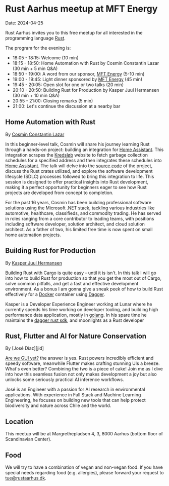 # Rust Aarhus meetup at MFT Energy

Date: 2024-04-25

Rust Aarhus invites you to this free meetup for all interested in the programming language [Rust].

The program for the evening is:

- 18:05 - 18:15: Welcome (10 min)
- 18:15 - 18:50: Home Automation with Rust by Cosmin Constantin Lazar (30 min + 5 min Q&A)
- 18:50 - 19:00: A word from our sponsor, [MFT Energy][mft] (5-10 min)
- 19:00 - 19:45: Light dinner sponsored by [MFT Energy][mft] (45 min)
- 19:45 - 20:05: Open slot for one or two talks (20 min)
- 20:10 - 20:50: Building Rust for Production by Kasper Juul Hermansen (30 min + 10 min Q&A)
- 20:55 - 21:00: Closing remarks (5 min)
- 21:00: Let's continue the discussion at a nearby bar


## Home Automation with Rust
By [Cosmin Constantin Lazar][ccl]

In this beginner-level talk, Cosmin will share his journey learning Rust through a hands-on project: building an integration for [Home Assistant](https://github.com/home-assistant). This integration scrapes the [Kredsløb](https://www.kredslob.dk/produkter-og-services/genbrug-og-affald/affaldsbeholdere/toemmekalender) website to fetch garbage collection schedules for a specified address and then integrates these schedules into [Home Assistant](https://github.com/home-assistant). The talk will delve into the [source code](https://github.com/CosminLazar/ha-mitaffald) of the project, discuss the Rust crates utilized, and explore the software development lifecycle (SDLC) processes followed to bring this integration to life. This session is designed to offer practical insights into Rust development, making it a perfect opportunity for beginners eager to see how Rust projects are developed from concept to completion.

For the past 16 years, Cosmin has been building professional software solutions using the Microsoft .NET stack, tackling various industries like automotive, healthcare, classifieds, and commodity trading. He has served in roles ranging from a core contributor to leading teams, with positions including software developer, solution architect, and cloud solution architect. As a father of two, his limited free time is now spent on small home automation projects.


## Building Rust for Production
By [Kasper Juul Hermansen][kjh]

Building Rust with Cargo is quite easy - until it is isn't. In this talk I will go into how to build
Rust for production so that you get the most out of Cargo, solve common pitfalls, and get a fast 
and effective development environment. As a bonus I am gonna give a sneak peek of how to build Rust
effectively for a [Docker] container using [Dagger].

Kasper is a Developer Experience Engineer working at Lunar where he currently spends his time working 
on developer tooling, and building high performance data application, mostly in [golang]. 
In his spare time he maintains the [dagger rust sdk], and moonlights as a Rust developer


## Rust, Flutter and AI for Nature Conservation
By [José Díaz][jid]

[Are we GUI yet?](https://areweguiyet.com/) the answer is yes. Rust powers incredibly efficient and speedy software, meanwhile Flutter makes crafting stunning UIs a breeze. What's even better? Combining the two is a piece of cake! Join me as I dive into how this seamless fusion not only makes development a joy but also unlocks some seriously practical AI inference workflows.

José is an Engineer with a passion for AI research in environmental applications.  With experience in Full Stack and Machine Learning Engineering, he focuses on building new tools that can help protect biodiversity and nature across Chile and the world.

## Location
This meetup will be at Margrethepladsen 4, 3, 8000 Aarhus (bottom floor of Scandinavian Center).


## Food
We will try to have a combination of vegan and non-vegan food. If you have special needs regarding food (e.g. allergies), please forward your request to tue@rustaarhus.dk.


[rust]: https://www.rust-lang.org/
[mft]: https://mft-energy.com/
[ccl]: https://www.linkedin.com/in/cosminconstantinlazar/
[kjh]: https://github.com/kjuulh
[dagger]: https://dagger.io/
[dagger rust sdk]: https://github.com/dagger/dagger/tree/main/sdk/rust
[docker]: https://www.docker.com/
[golang]: https://go.dev/
